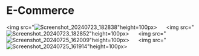 # E-Commerce



<img src="![Screenshot_20240723_182838](https://github.com/user-attachments/assets/0d077884-b0e6-4f05-a984-25e9157a4b42)"height=100px> &nbsp;&nbsp;&nbsp;&nbsp;
<img src="![Screenshot_20240723_182852](https://github.com/user-attachments/assets/94020842-6207-4580-b452-5e37a7300331)"height=100px> &nbsp;&nbsp;&nbsp;&nbsp;
<img src="![Screenshot_20240725_162009](https://github.com/user-attachments/assets/33e3f572-9777-4975-a30f-56d8addb2e42)"height=100px> &nbsp;&nbsp;&nbsp;&nbsp;
<img src="![Screenshot_20240725_161914](https://github.com/user-attachments/assets/7f521f37-27e4-44fd-857f-98eb037042e8)"height=100px> &nbsp;&nbsp;&nbsp;&nbsp;






